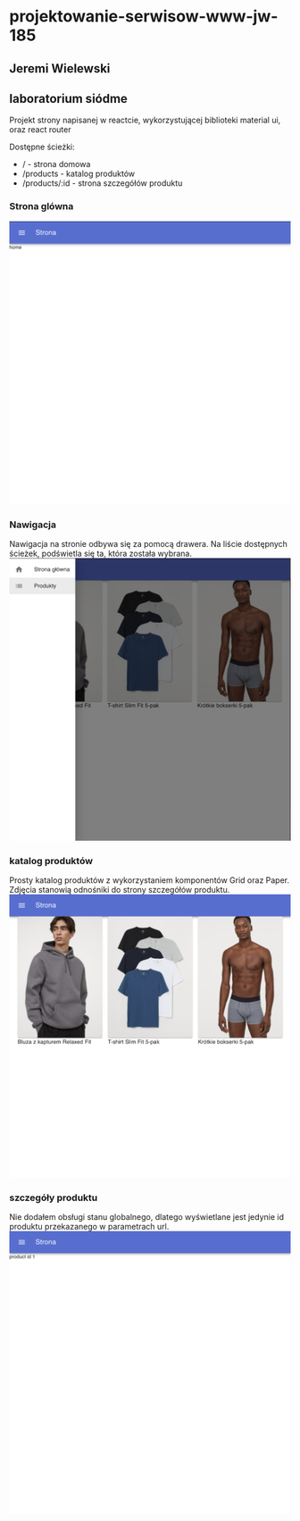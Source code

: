 # projektowanie-serwisow-www-jw-185

## Jeremi Wielewski

## laboratorium siódme

Projekt strony napisanej w reactcie, wykorzystującej biblioteki material ui, oraz react router

Dostępne ścieżki:

-   / - strona domowa
-   /products - katalog produktów
-   /products/:id - strona szczegółów produktu

### Strona glówna

![strona główna](./screenshots/home.png)

### Nawigacja

Nawigacja na stronie odbywa się za pomocą drawera. Na liście dostępnych ścieżek, podświetla się ta, która została wybrana.
![nawigacja](./screenshots/navbar.png)

### katalog produktów

Prosty katalog produktów z wykorzystaniem komponentów Grid oraz Paper. Zdjęcia stanowią odnośniki do strony szczegółów produktu.
![katalog produktów](./screenshots/products.png)

### szczegóły produktu

Nie dodałem obsługi stanu globalnego, dlatego wyświetlane jest jedynie id produktu przekazanego w parametrach url.
![szczegóły produktu](./screenshots/product_details.png)

